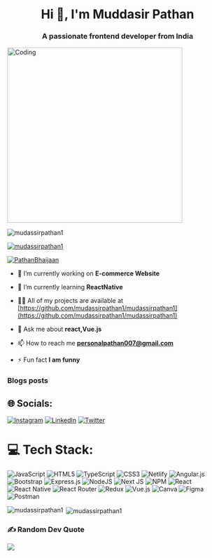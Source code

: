 


<h1 align="center">Hi 👋, I'm Muddasir Pathan</h1>
<h3 align="center">A passionate frontend developer from India</h3>

<img align="center" alt="Coding" width="400" src="https://cdn.dribbble.com/users/1162077/screenshots/3848914/programmer.gif">

<p align="left"> <img src="https://komarev.com/ghpvc/?username=mudassirpathan1&label=Profile%20views&color=0e75b6&style=flat" alt="mudassirpathan1" /> </p>

<p align="left"> <a href="https://github.com/ryo-ma/github-profile-trophy"><img src="https://github-profile-trophy.vercel.app/?username=mudassirpathan1" alt="mudassirpathan1" /></a> </p>

<p align="left"> <a href="https://twitter.com/PathanBhaijaan" target="blank"><img src="https://img.shields.io/twitter/follow/PathanBhaijaan?logo=twitter&style=for-the-badge" alt="PathanBhaijaan" /></a> </p>

- 🔭 I’m currently working on **E-commerce Website**

- 🌱 I’m currently learning **ReactNative**

- 👨‍💻 All of my projects are available at [https://github.com/mudassirpathan1/mudassirpathan1](https://github.com/mudassirpathan1/mudassirpathan1)

- 💬 Ask me about **react,Vue.js**

- 📫 How to reach me **personalpathan007@gmail.com**

- ⚡ Fun fact **I am funny**

### Blogs posts
<!-- BLOG-POST-LIST:START -->
<!-- BLOG-POST-LIST:END -->

## 🌐 Socials:
[![Instagram](https://img.shields.io/badge/Instagram-%23E4405F.svg?logo=Instagram&logoColor=white)](https://instagram.com/oneway._.patel007) [![LinkedIn](https://img.shields.io/badge/LinkedIn-%230077B5.svg?logo=linkedin&logoColor=white)](https://linkedin.com/in/https://www.linkedin.com/in/muddasir-pathan-03b352153/) [![Twitter](https://img.shields.io/badge/Twitter-%231DA1F2.svg?logo=Twitter&logoColor=white)](https://twitter.com/PathanBhaijaan)


# 💻 Tech Stack:
![JavaScript](https://img.shields.io/badge/javascript-%23323330.svg?style=for-the-badge&logo=javascript&logoColor=%23F7DF1E) ![HTML5](https://img.shields.io/badge/html5-%23E34F26.svg?style=for-the-badge&logo=html5&logoColor=white) ![TypeScript](https://img.shields.io/badge/typescript-%23007ACC.svg?style=for-the-badge&logo=typescript&logoColor=white) ![CSS3](https://img.shields.io/badge/css3-%231572B6.svg?style=for-the-badge&logo=css3&logoColor=white) ![Netlify](https://img.shields.io/badge/netlify-%23000000.svg?style=for-the-badge&logo=netlify&logoColor=#00C7B7) ![Angular.js](https://img.shields.io/badge/angular.js-%23E23237.svg?style=for-the-badge&logo=angularjs&logoColor=white) ![Bootstrap](https://img.shields.io/badge/bootstrap-%23563D7C.svg?style=for-the-badge&logo=bootstrap&logoColor=white) ![Express.js](https://img.shields.io/badge/express.js-%23404d59.svg?style=for-the-badge&logo=express&logoColor=%2361DAFB) ![NodeJS](https://img.shields.io/badge/node.js-6DA55F?style=for-the-badge&logo=node.js&logoColor=white) ![Next JS](https://img.shields.io/badge/Next-black?style=for-the-badge&logo=next.js&logoColor=white) ![NPM](https://img.shields.io/badge/NPM-%23000000.svg?style=for-the-badge&logo=npm&logoColor=white) ![React](https://img.shields.io/badge/react-%2320232a.svg?style=for-the-badge&logo=react&logoColor=%2361DAFB) ![React Native](https://img.shields.io/badge/react_native-%2320232a.svg?style=for-the-badge&logo=react&logoColor=%2361DAFB) ![React Router](https://img.shields.io/badge/React_Router-CA4245?style=for-the-badge&logo=react-router&logoColor=white) ![Redux](https://img.shields.io/badge/redux-%23593d88.svg?style=for-the-badge&logo=redux&logoColor=white) ![Vue.js](https://img.shields.io/badge/vuejs-%2335495e.svg?style=for-the-badge&logo=vuedotjs&logoColor=%234FC08D) ![Canva](https://img.shields.io/badge/Canva-%2300C4CC.svg?style=for-the-badge&logo=Canva&logoColor=white) 	![Figma](https://img.shields.io/badge/figma-%23F24E1E.svg?style=for-the-badge&logo=figma&logoColor=white) ![Postman](https://img.shields.io/badge/Postman-FF6C37?style=for-the-badge&logo=postman&logoColor=white)


<p><img align="left" src="https://github-readme-stats.vercel.app/api/top-langs?username=mudassirpathan1&show_icons=true&locale=en&layout=compact" alt="mudassirpathan1" /></p>

<p>&nbsp;<img align="center" src="https://github-readme-stats.vercel.app/api?username=mudassirpathan1&show_icons=true&locale=en" alt="mudassirpathan1" /></p>

### ✍️ Random Dev Quote
![](https://quotes-github-readme.vercel.app/api?type=horizontal&theme=radical)
